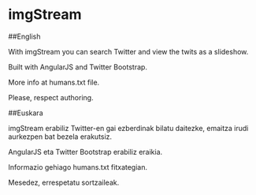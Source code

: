 imgStream
=========

##English

With imgStream you can search Twitter and view the twits as a slideshow.

Built with AngularJS and Twitter Bootstrap.

More info at humans.txt file.

Please, respect authoring.


##Euskara

imgStream erabiliz Twitter-en gai ezberdinak bilatu daitezke, emaitza irudi aurkezpen bat bezela erakutsiz. 

AngularJS eta Twitter Bootstrap erabiliz eraikia.

Informazio gehiago humans.txt fitxategian.

Mesedez, errespetatu sortzaileak.